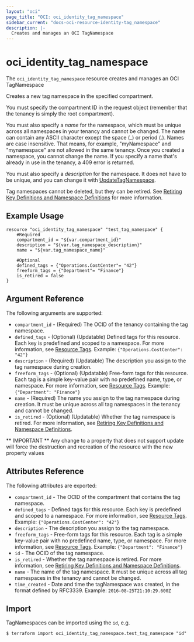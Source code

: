 ```yaml
---
layout: "oci"
page_title: "OCI: oci_identity_tag_namespace"
sidebar_current: "docs-oci-resource-identity-tag_namespace"
description: |-
  Creates and manages an OCI TagNamespace
---
```


# oci_identity_tag_namespace
The `oci_identity_tag_namespace` resource creates and manages an OCI TagNamespace

Creates a new tag namespace in the specified compartment.

You must specify the compartment ID in the request object (remember that the tenancy is simply the root
compartment).

You must also specify a *name* for the namespace, which must be unique across all namespaces in your tenancy
and cannot be changed. The name can contain any ASCII character except the space (_) or period (.).
Names are case insensitive. That means, for example, "myNamespace" and "mynamespace" are not allowed
in the same tenancy. Once you created a namespace, you cannot change the name.
If you specify a name that's already in use in the tenancy, a 409 error is returned.

You must also specify a *description* for the namespace.
It does not have to be unique, and you can change it with
[UpdateTagNamespace](https://docs.us-phoenix-1.oraclecloud.com/api/#/en/tagging/20170101/TagNamespace/UpdateTagNamespace).

Tag namespaces cannot be deleted, but they can be retired.
See [Retiring Key Definitions and Namespace Definitions](https://docs.us-phoenix-1.oraclecloud.com/Content/Identity/Concepts/taggingoverview.htm#Retiring) for more information.


## Example Usage

```hcl
resource "oci_identity_tag_namespace" "test_tag_namespace" {
	#Required
	compartment_id = "${var.compartment_id}"
	description = "${var.tag_namespace_description}"
	name = "${var.tag_namespace_name}"

	#Optional
	defined_tags = {"Operations.CostCenter"= "42"}
	freeform_tags = {"Department"= "Finance"}
	is_retired = false
}
```

## Argument Reference

The following arguments are supported:

* `compartment_id` - (Required) The OCID of the tenancy containing the tag namespace.
* `defined_tags` - (Optional) (Updatable) Defined tags for this resource. Each key is predefined and scoped to a namespace. For more information, see [Resource Tags](https://docs.us-phoenix-1.oraclecloud.com/Content/General/Concepts/resourcetags.htm). Example: `{"Operations.CostCenter": "42"}` 
* `description` - (Required) (Updatable) The description you assign to the tag namespace during creation.
* `freeform_tags` - (Optional) (Updatable) Free-form tags for this resource. Each tag is a simple key-value pair with no predefined name, type, or namespace. For more information, see [Resource Tags](https://docs.us-phoenix-1.oraclecloud.com/Content/General/Concepts/resourcetags.htm). Example: `{"Department": "Finance"}` 
* `name` - (Required) The name you assign to the tag namespace during creation. It must be unique across all tag namespaces in the tenancy and cannot be changed. 
* `is_retired` - (Optional) (Updatable) Whether the tag namespace is retired. For more information, see [Retiring Key Definitions and Namespace Definitions](https://docs.us-phoenix-1.oraclecloud.com/Content/Identity/Concepts/taggingoverview.htm#Retiring). 


** IMPORTANT **
Any change to a property that does not support update will force the destruction and recreation of the resource with the new property values

## Attributes Reference

The following attributes are exported:

* `compartment_id` - The OCID of the compartment that contains the tag namespace.
* `defined_tags` - Defined tags for this resource. Each key is predefined and scoped to a namespace. For more information, see [Resource Tags](https://docs.us-phoenix-1.oraclecloud.com/Content/General/Concepts/resourcetags.htm). Example: `{"Operations.CostCenter": "42"}` 
* `description` - The description you assign to the tag namespace.
* `freeform_tags` - Free-form tags for this resource. Each tag is a simple key-value pair with no predefined name, type, or namespace. For more information, see [Resource Tags](https://docs.us-phoenix-1.oraclecloud.com/Content/General/Concepts/resourcetags.htm). Example: `{"Department": "Finance"}` 
* `id` - The OCID of the tag namespace.
* `is_retired` - Whether the tag namespace is retired. For more information, see [Retiring Key Definitions and Namespace Definitions](https://docs.us-phoenix-1.oraclecloud.com/Content/Identity/Concepts/taggingoverview.htm#Retiring). 
* `name` - The name of the tag namespace. It must be unique across all tag namespaces in the tenancy and cannot be changed. 
* `time_created` - Date and time the tagNamespace was created, in the format defined by RFC3339. Example: `2016-08-25T21:10:29.600Z` 

## Import

TagNamespaces can be imported using the `id`, e.g.

```
$ terraform import oci_identity_tag_namespace.test_tag_namespace "id"
```
